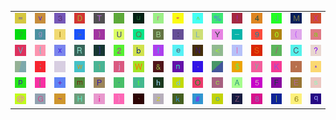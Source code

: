 <table>
<tr>
<td><img src="3D.gif"></td>
<td><img src="76.gif"></td>
<td><img src="33.gif"></td>
<td><img src="44.gif"></td>
<td><img src="54.gif"></td>
<td><img src="27.gif"></td>
<td><img src="75.gif"></td>
<td><img src="72.gif"></td>
<td><img src="22.gif"></td>
<td><img src="5E.gif"></td>
<td><img src="25.gif"></td>
<td><img src="21.gif"></td>
<td><img src="34.gif"></td>
<td><img src="4A.gif"></td>
<td><img src="4D.gif"></td>
<td><img src="58.gif"></td>
</tr>
<tr>
<td><img src="37.gif"></td>
<td><img src="67.gif"></td>
<td><img src="6C.gif"></td>
<td><img src="3E.gif"></td>
<td><img src="29.gif"></td>
<td><img src="55.gif"></td>
<td><img src="51.gif"></td>
<td><img src="42.gif"></td>
<td><img src="3A.gif"></td>
<td><img src="4C.gif"></td>
<td><img src="59.gif"></td>
<td><img src="5F.gif"></td>
<td><img src="39.gif"></td>
<td><img src="30.gif"></td>
<td><img src="28.gif"></td>
<td><img src="61.gif"></td>
</tr>
<tr>
<td><img src="56.gif"></td>
<td><img src="7B.gif"></td>
<td><img src="78.gif"></td>
<td><img src="52.gif"></td>
<td><img src="5D.gif"></td>
<td><img src="32.gif"></td>
<td><img src="62.gif"></td>
<td><img src="66.gif"></td>
<td><img src="65.gif"></td>
<td><img src="4E.gif"></td>
<td><img src="3C.gif"></td>
<td><img src="49.gif"></td>
<td><img src="53.gif"></td>
<td><img src="2F.gif"></td>
<td><img src="43.gif"></td>
<td><img src="3F.gif"></td>
</tr>
<tr>
<td><img src="gr3.gif"></td>
<td><img src="3B.gif"></td>
<td><img src="gr1.gif"></td>
<td><img src="77.gif"></td>
<td><img src="31.gif"></td>
<td><img src="6A.gif"></td>
<td><img src="57.gif"></td>
<td><img src="26.gif"></td>
<td><img src="6E.gif"></td>
<td><img src="2E.gif"></td>
<td><img src="gr2.gif"></td>
<td><img src="24.gif"></td>
<td><img src="79.gif"></td>
<td><img src="4B.gif"></td>
<td><img src="2C.gif"></td>
<td><img src="2A.gif"></td>
</tr>
<tr>
<td><img src="70.gif"></td>
<td><img src="5B.gif"></td>
<td><img src="2B.gif"></td>
<td><img src="6D.gif"></td>
<td><img src="50.gif"></td>
<td><img src="2D.gif"></td>
<td><img src="74.gif"></td>
<td><img src="68.gif"></td>
<td><img src="64.gif"></td>
<td><img src="4F.gif"></td>
<td><img src="63.gif"></td>
<td><img src="41.gif"></td>
<td><img src="35.gif"></td>
<td><img src="46.gif"></td>
<td><img src="45.gif"></td>
<td><img src="73.gif"></td>
</tr>
<tr>
<td><img src="40.gif"></td>
<td><img src="47.gif"></td>
<td><img src="7E.gif"></td>
<td><img src="48.gif"></td>
<td><img src="69.gif"></td>
<td><img src="7D.gif"></td>
<td><img src="60.gif"></td>
<td><img src="7A.gif"></td>
<td><img src="6B.gif"></td>
<td><img src="23.gif"></td>
<td><img src="6F.gif"></td>
<td><img src="5A.gif"></td>
<td><img src="38.gif"></td>
<td><img src="7C.gif"></td>
<td><img src="36.gif"></td>
<td><img src="71.gif"></td>
</tr>
</table>
